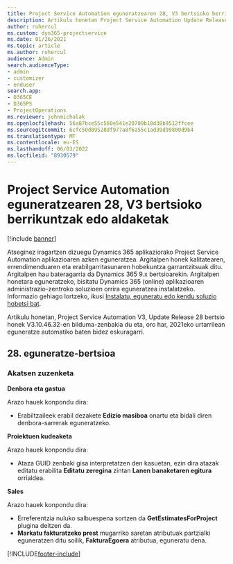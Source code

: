 ```yaml
---
title: Project Service Automation eguneratzearen 28, V3 bertsioko berrikuntzak edo aldaketak
description: Artikulu honetan Project Service Automation Update Release 28, V3-n eskuragarri dauden ezaugarriak eta zuzenketak zerrendatzen dira.
author: ruhercul
ms.custom: dyn365-projectservice
ms.date: 01/26/2021
ms.topic: article
ms.author: ruhercul
audience: Admin
search.audienceType:
- admin
- customizer
- enduser
search.app:
- D365CE
- D365PS
- ProjectOperations
ms.reviewer: johnmichalak
ms.openlocfilehash: 56a87bce55c560e541e20709b10d38b9512ffcee
ms.sourcegitcommit: 6cfc50d89528df977a8f6a55c1ad39d99800d9b4
ms.translationtype: MT
ms.contentlocale: eu-ES
ms.lasthandoff: 06/03/2022
ms.locfileid: "8930579"
---
```

# <a name="whats-new-or-changed-in-project-service-automation-update-release-28-v3"></a>Project Service Automation eguneratzearen 28, V3 bertsioko berrikuntzak edo aldaketak

[!include [banner](../includes/psa-now-project-operations.md)]

Atseginez iragartzen dizuegu Dynamics 365 aplikaziorako Project Service Automation aplikazioaren azken eguneratzea. Argitalpen honek kalitatearen, errendimenduaren eta erabilgarritasunaren hobekuntza garrantzitsuak ditu. Argitalpen hau bateragarria da Dynamics 365 9.x bertsioarekin. Argitalpen honetara eguneratzeko, bisitatu Dynamics 365 (online) aplikazioaren administrazio-zentroko soluzioen orrira eguneratzea instalatzeko. Informazio gehiago lortzeko, ikusi [Instalatu, eguneratu edo kendu soluzio hobetsi bat](/power-platform/admin/install-remove-preferred-solution).

Artikulu honetan, Project Service Automation V3, Update Release 28 bertsio honek V3.10.46.32-en bilduma-zenbakia du eta, oro har, 2021eko urtarrilean eguneratze automatiko baten bidez eskuragarri.

## <a name="update-release-28"></a>28. eguneratze-bertsioa

### <a name="bug-fixes"></a>Akatsen zuzenketa

**Denbora eta gastua**

Arazo hauek konpondu dira:

- Erabiltzaileek erabil dezakete **Edizio masiboa** onartu eta bidali diren denbora-sarrerak eguneratzeko.

**Proiektuen kudeaketa**

Arazo hauek konpondu dira:

- Ataza GUID zenbaki gisa interpretatzen den kasuetan, ezin dira atazak editatu erabilita **Editatu zeregina** zintan **Lanen banaketaren egitura** orrialdea.

**Sales**

Arazo hauek konpondu dira:

- Erreferentzia nuluko salbuespena sortzen da **GetEstimatesForProject** plugina deitzen da.
- **Markatu fakturatzeko prest** mugarriko saretan atributuak partzialki eguneratzen ditu soilik, **FakturaEgoera** atributua, eguneratu dena.



[!INCLUDE[footer-include](../includes/footer-banner.md)]
